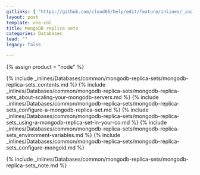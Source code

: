 ```yaml
---
gitlinks: [ "https://github.com/cloud66/help/edit/feature/inlines/_includes/_inlines/Databases/common/mongodb-replica-sets/mongodb-replica-sets_contents.md", "https://github.com/cloud66/help/edit/feature/inlines/_includes/_inlines/Databases/common/mongodb-replica-sets/mongodb-replica-sets_about-scaling-your-mongodb-servers.md", "https://github.com/cloud66/help/edit/feature/inlines/_includes/_inlines/Databases/common/mongodb-replica-sets/mongodb-replica-sets_configure-a-mongodb-replica-set.md", "https://github.com/cloud66/help/edit/feature/inlines/_includes/_inlines/Databases/common/mongodb-replica-sets/mongodb-replica-sets_using-a-mongodb-replica-set-in-your-co.md", "https://github.com/cloud66/help/edit/feature/inlines/_includes/_inlines/Databases/common/mongodb-replica-sets/mongodb-replica-sets_environment-variables.md", "https://github.com/cloud66/help/edit/feature/inlines/_includes/_inlines/Databases/common/mongodb-replica-sets/mongodb-replica-sets_configure-mongoid.md", "https://github.com/cloud66/help/edit/feature/inlines/_includes/_inlines/Databases/common/mongodb-replica-sets/mongodb-replica-sets_note.md" ]
layout: post
template: one-col
title: MongoDB replica sets
categories: Databases
lead: ""
legacy: false

---
```

{% assign product = "node" %}

{% include _inlines/Databases/common/mongodb-replica-sets/mongodb-replica-sets_contents.md %}
{% include _inlines/Databases/common/mongodb-replica-sets/mongodb-replica-sets_about-scaling-your-mongodb-servers.md %}
{% include _inlines/Databases/common/mongodb-replica-sets/mongodb-replica-sets_configure-a-mongodb-replica-set.md %}
{% include _inlines/Databases/common/mongodb-replica-sets/mongodb-replica-sets_using-a-mongodb-replica-set-in-your-co.md %}
{% include _inlines/Databases/common/mongodb-replica-sets/mongodb-replica-sets_environment-variables.md %}
{% include _inlines/Databases/common/mongodb-replica-sets/mongodb-replica-sets_configure-mongoid.md %}

{% include _inlines/Databases/common/mongodb-replica-sets/mongodb-replica-sets_note.md %}
